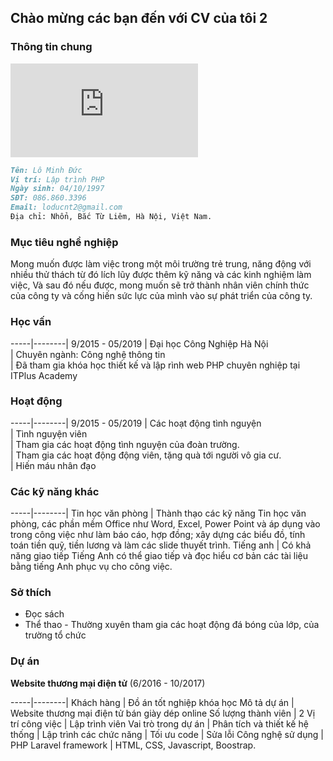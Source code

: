 ## Chào mừng các bạn đến với CV của tôi 2

### **Thông tin chung**

![Atom](https://www.facebook.com/photo.php?fbid=2291679104400829&set=a.1415214282047320&type=3&theater)  
```markdown
Tên: Lô Minh Đức
Vị trí: Lập trình PHP
Ngày sinh: 04/10/1997
SĐT: 086.860.3396
Email: loducnt2@gmail.com
Địa chỉ: Nhổn, Bắc Từ Liêm, Hà Nội, Việt Nam.
```
### **Mục tiêu nghề nghiệp**

Mong muốn được làm việc trong một môi trường trẻ trung, năng động với nhiều thử thách từ đó lích lũy được thêm kỹ năng và các kinh nghiệm làm việc, Và sau đó nếu được, mong muốn sẽ trở thành nhân viên chính thức của công ty và cống hiến sức lực của mình vào sự phát triển của công ty.

### **Học vấn**

-----|--------|
9/2015 - 05/2019 | Đại học Công Nghiệp Hà Nội  
		 |  Chuyên ngành: Công nghệ thông tin  
		 |  Đã tham gia khóa học thiết kế và lập rình web PHP chuyên nghiệp tại ITPlus Academy

### **Hoạt động**

-----|--------|
9/2015 - 05/2019 | Các hoạt động tình nguyện  
		 | Tình nguyện viên  
		 | Tham gia các hoạt động tình nguyện của đoàn trường.  
		 | Tham gia các hoạt động động viên, tặng quà tới người vô gia cư.  
		 | Hiến máu nhân đạo

### **Các kỹ năng khác**

-----|--------|
Tin học văn phòng | Thành thạo các kỹ năng Tin học văn phòng, các phần mềm Office như Word, Excel, Power Point 					và áp dụng vào trong công việc như làm báo cáo, hợp đồng; xây dựng các biểu đồ, tính 							toán tiền quỹ, tiền lương và làm các slide thuyết trình.
Tiếng anh | Có khả năng giao tiếp Tiếng Anh có thể giao tiếp và đọc hiểu cơ bản các tài liệu bằng tiếng Anh 					phục vụ cho công việc.

### **Sở thích**

* Đọc sách  
* Thể thao - Thường xuyên tham gia các hoạt động đá bóng của lớp, của  trường tổ chức

### **Dự án**
**Website thương mại điện tử**
(6/2016 -  10/2017)  

-----|--------|
Khách hàng | Đồ án tốt nghiệp khóa học
Mô tả dự án | Website thương mại điện tử bán giày dép online
Số lượng thành viên | 2
Vị trí công việc | Lập trình viên
Vai trò trong dự án | Phân tích và thiết kế hệ thống
		    | Lập trình các chức năng
		    | Tối ưu code
		    | Sửa lỗi
 Công nghệ sử dụng | PHP Laravel framework
		   | HTML, CSS, Javascript, Boostrap.



